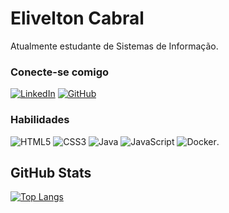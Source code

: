 # Elivelton Cabral

Atualmente estudante de Sistemas de Informação.

### Conecte-se comigo

[![LinkedIn](https://img.shields.io/badge/-LinkedIn-000?style=for-the-badge&logo=linkedin&logoColor=30A3DC)](https://www.linkedin.com/in/elivelton-cabral-738220260)
[![GitHub](https://img.shields.io/badge/GitHub-000?style=for-the-badge&logo=github&logoColor=30A3DC)](https://github.com/EliCabral)

### Habilidades

![HTML5](https://img.shields.io/badge/HTML-000?style=for-the-badge&logo=html5&logoColor=30A3DC)
![CSS3](https://img.shields.io/badge/CSS3-000?style=for-the-badge&logo=css3&logoColor=E94D5F)
![Java](https://img.shields.io/badge/Java-000?style=for-the-badge&logo=java&logoColor=30A3DC)
![JavaScript](https://img.shields.io/badge/JavaScript-000?style=for-the-badge&logo=javascript&logoColor=30A3DC)
![Docker](https://img.shields.io/badge/Docker-000?style=for-the-badge&logo=Docker&logoColor=30A3DC).





## GitHub Stats
[![Top Langs](https://github-readme-stats.vercel.app/api/top-langs/?username=EliCabral&layout=compact)](https://github.com/EliCabral/github-readme-stats)
